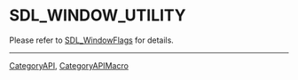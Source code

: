 # SDL_WINDOW_UTILITY

Please refer to [SDL_WindowFlags](SDL_WindowFlags) for details.

----
[CategoryAPI](CategoryAPI), [CategoryAPIMacro](CategoryAPIMacro)

